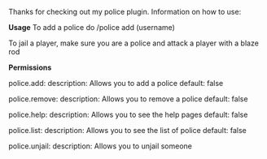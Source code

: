 Thanks for checking out my police plugin.
Information on how to use:

**Usage**
To add a police do /police add (username)

To jail a player, make sure you are a police and attack a player with a blaze rod

**Permissions**

  police.add:
    description: Allows you to add a police
    default: false

  police.remove:
    description: Allows you to remove a police
    default: false

  police.help:
    description: Allows you to see the help pages
    default: false

  police.list:
    description: Allows you to see the list of police
    default: false

  police.unjail:
    description: Allows you to unjail someone
